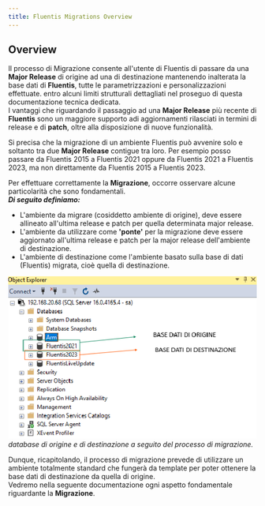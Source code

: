 ```yaml
---
title: Fluentis Migrations Overview
---
```


## Overview


Il processo di Migrazione consente all'utente di Fluentis di passare da una **Major Release** di origine ad una di destinazione mantenendo inalterata la base dati di **Fluentis**, tutte le parametrizzazioni e personalizzazioni effettuate. 
entro alcuni limiti strutturali dettagliati nel proseguo di questa documentazione tecnica dedicata.   
I vantaggi che riguardando il passaggio ad una **Major Release** più recente di **Fluentis** sono un maggiore supporto adi aggiornamenti rilasciati in termini di release e di **patch**, oltre alla disposizione di nuove funzionalità.  

Si precisa che la migrazione di un ambiente Fluentis può avvenire solo e soltanto tra due **Major Release** contigue tra loro. Per esempio posso passare da Fluentis 2015 a Fluentis 2021 oppure da Fluentis 2021 a Fluentis 2023, ma non direttamente da Fluentis 2015 a Fluentis 2023.   

Per effettuare correttamente la **Migrazione**, occorre osservare alcune particolarità che sono fondamentali.  
***Di seguito definiamo:***  
* L'ambiente da migrare (cosiddetto ambiente di origine), deve essere allineato all'ultima release e patch per quella determinata major release.   
* L'ambiente da utilizzare come **'ponte'** per la migrazione deve essere aggiornato all'ultima release e patch per la major release dell'ambiente di destinazione.   
* L'ambiente di destinazione come l'ambiente basato sulla base di dati (Fluentis) migrata, cioè quella di destinazione.  

![](../static/images/20250114150312.png)  
*database di origine e di destinazione a seguito del processo di migrazione.*

Dunque, ricapitolando, il processo di migrazione prevede di utilizzare un ambiente totalmente standard che fungerà da template per poter ottenere la base dati di destinazione da quella di origine.  
Vedremo nella seguente documentazione ogni aspetto fondamentale riguardante la **Migrazione**.  



